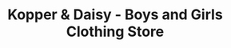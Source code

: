 ---
title: "Kopper & Daisy - Boys and Girls Clothing Store"
url: /princeton/kopper-und-daisy-boys-and-girls-clothing-store/
shop: Kleidung
---